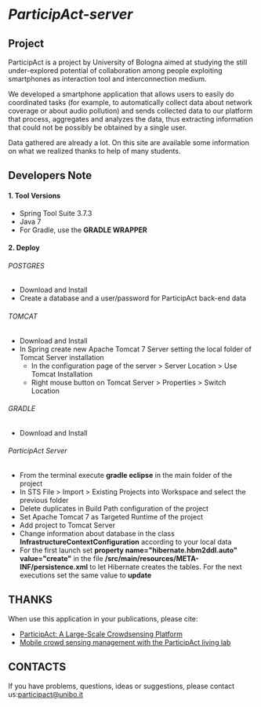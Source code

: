 # _ParticipAct-server_

## Project
ParticipAct is a project by University of Bologna 
aimed at studying the still under-explored potential of collaboration among people 
exploiting smartphones as interaction tool and interconnection medium.

We developed a smartphone application that allows users to easily do coordinated tasks 
(for example, to automatically collect data about network coverage or about audio pollution) 
and sends collected data to our platform that process, aggregates and analyzes the data, 
thus extracting information that could not be possibly be obtained by a single user.

Data gathered are already a lot. On this site are available some information on what we realized 
thanks to help of many students.

## __Developers Note__
#### __1. Tool Versions__
* Spring Tool Suite 3.7.3
* Java 7
* For Gradle, use the __GRADLE WRAPPER__

#### __2. Deploy__
###### POSTGRES
* Download and Install
* Create a database and a user/password for ParticipAct back-end data

###### TOMCAT
* Download and Install
* In Spring create new Apache Tomcat 7 Server setting the local folder of Tomcat Server installation
   * In the configuration page of the server > Server Location > Use Tomcat Installation
   * Right mouse button on Tomcat Server > Properties > Switch Location

###### GRADLE
* Download and Install

###### ParticipAct Server
* From the terminal execute __gradle eclipse__ in the main folder of the project
* In STS File > Import > Existing Projects into Workspace and select the previous folder
* Delete duplicates in Build Path configuration of the project
* Set Apache Tomcat 7 as Targeted Runtime of the project
* Add project to Tomcat Server
* Change information about database in the class __InfrastructureContextConfiguration__ according to your local data
* For the first launch set __property name="hibernate.hbm2ddl.auto" value="create"__ in the file 
__/src/main/resources/META-INF/persistence.xml__ to let Hibernate creates the tables. For the next executions 
set the same value to __update__

## THANKS
When use this application in your publications, please cite:
* [ParticipAct: A Large-Scale Crowdsensing Platform](http://ieeexplore.ieee.org/document/7111277/) 
* [Mobile crowd sensing management with the ParticipAct living lab](https://www.sciencedirect.com/science/article/pii/S1574119216302127)

## CONTACTS
If you have problems, questions, ideas or suggestions, please contact us:[participact@unibo.it](mailto:participact@unibo.it)
